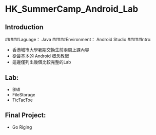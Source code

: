 # HK_SummerCamp_Android_Lab
## Introduction
#####Laguage： Java
#####Environment： Android Studio
#####Intro:
  * 香港城市大學暑期交換生前兩周上課內容
  * 從最基本的 Android 概念教起
  * 這邊僅列出幾個比較完整的Lab
  
## Lab:
  * BMI
  * FileStorage
  * TicTacToe

## Final Project:
  * Go Riging
